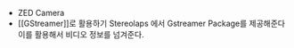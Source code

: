 - ZED Camera 
- [[GStreamer]]로 활용하기
  Stereolaps 에서 Gstreamer Package를 제공해준다 이를 활용해서 비디오 정보를 넘겨준다. 
   